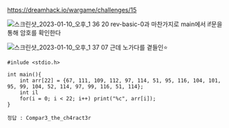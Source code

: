 <https://dreamhack.io/wargame/challenges/15>

![스크린샷_2023-01-10_오후_1 36 20](https://github.com/king-raccoon/write-up/assets/78426205/10889bcc-be09-4681-be68-96548612c3ec)
rev-basic-0과 마찬가지로 main에서 if문을 통해 암호를 확인한다

![스크린샷_2023-01-10_오후_1 37 07](https://github.com/king-raccoon/write-up/assets/78426205/0100f59c-b017-4879-b100-c06f8fe6dc57)
근데 노가다를 곁들인⭐️

```
#inlude <stdio.h>

int main(){
    int arr[22] = {67, 111, 109, 112, 97, 114, 51, 95, 116, 104, 101, 95, 99, 104, 52, 114, 97, 99, 116, 51, 114};
    int il
    for(i = 0; i < 22; i++) print("%c", arr[i]);
}
```

`정답 : Compar3_the_ch4ract3r`
